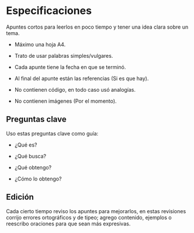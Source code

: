 # Especificaciones  

Apuntes cortos para leerlos en poco tiempo y tener una idea clara sobre un tema.

* Máximo una hoja A4.

* Trato de usar palabras simples/vulgares.

* Cada apunte tiene la fecha en que se terminó.

* Al final del apunte están las referencias (Si es que hay).

* No contienen código, en todo caso usó analogías.

* No contienen imágenes (Por el momento).

## Preguntas clave

Uso estas preguntas clave como guía:

* ¿Qué es?

* ¿Qué busca?

* ¿Qué obtengo?

* ¿Cómo lo obtengo?

## Edición

Cada cierto tiempo reviso los apuntes para mejorarlos, en estas revisiones corrijo errores ortográficos y de tipeo; agrego contenido, ejemplos o reescribo oraciones para que sean más expresivas.
